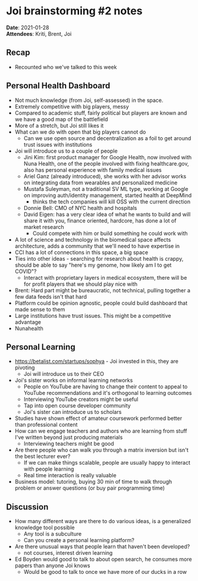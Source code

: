 # Joi brainstorming #2 notes

**Date**: 2021-01-28  
**Attendees**: Kriti, Brent, Joi

## Recap

- Recounted who we've talked to this week

## Personal Health Dashboard
- Not much knowledge (from Joi, self-assessed) in the space.
- Extremely competitive with big players, messy
- Compared to academic stuff, fairly political but players are known and we have a good map of the battlefield
- More of a stretch, but Joi still likes it
- What can we do with open that big players cannot do
    - Can we use open source and decentralization as a foil to get around trust issues with institutions
- Joi will introduce us to a couple of people
    - Jini Kim: first product manager for Google Health, now involved with Nuna Health, one of the people involved with fixing healthcare.gov, also has personal experience with family medical issues
    - Ariel Ganz (already introduced), she works with her advisor works on integrating data from wearables and personalized medicine
    - Mustafa Suleyman, not a traditional SV ML type, working at Google on improving auth/identity management, started health at DeepMind
        - thinks the tech companies will kill OSS with the current direction
    - Donnie Bell: CMO of NYC health and hospitals
    - David Eigen: has a very clear idea of what he wants to build and will share it with you, finance oriented, hardcore, has done a lot of market research
        - Could compete with him or build something he could work with
- A lot of science and technology in the biomedical space affects architecture, adds a community that we'll need to have expertise in
- CCI has a lot of connections in this space, a big space
- Ties into other ideas - searching for research about health is crappy, should be able to say "here's my genome, how likely am I to get COVID"?
    - Interact with proprietary layers in medical ecosystem, there will be for profit players that we should play nice with
- Brent: Hard part might be bureaucratic, not technical, pulling together a few data feeds isn't that hard
- Platform could be opinion agnostic, people could build dashboard that made sense to them
- Large institutions have trust issues.  This might be a competitive advantage
- Nunahealth

## Personal Learning
- https://betalist.com/startups/sophya - Joi invested in this, they are pivoting
    - Joi will introduce us to their CEO
- Joi's sister works on informal learning networks
    - People on YouTube are having to change their content to appeal to YouTube recommendations and it's orthogonal to learning outcomes
    - Interviewing YouTube creators might be useful
    - Tap into open course developer community
    - Joi's sister can introduce us to scholars
- Studies have shown effect of amateur coursework performed better than professional content
- How can we engage teachers and authors who are learning from stuff I've written beyond just producing materials
    - Interviewing teachers might be good
- Are there people who can walk you through a matrix inversion but isn't the best lecturer ever?
    - If we can make things scalable, people are usually happy to interact with people learning 
    - Real time interaction is really valuable
- Business model: tutoring, buying 30 min of time to walk through problem or answer questions (or buy pair programming time)

## Discussion
- How many different ways are there to do various ideas, is a generalized knowledge tool possible
    - Any tool is a subculture
    - Can you create a personal learning platform?
- Are there unusual ways that people learn that haven't been developed?
    - not courses, interest driven learning
- Ed Boyden would good to talk to about open search, he consumes more papers than anyone Joi knows
    - Would be good to talk to once we have more of our ducks in a row

